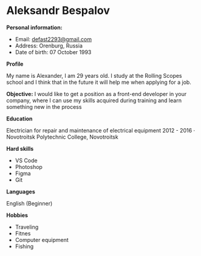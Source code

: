 # Aleksandr Bespalov

**Personal information:**

- Email: defast2293@gmail.com
- Address: Orenburg, Russia
- Date of birth: 07 October 1993

**Profile**

My name is Alexander, I am 29 years old. I study at the Rolling Scopes school and I think that in the future it will help me when applying for a job.

**Objective:** I would like to get a position as a front-end developer in your company, where I can use my skills acquired during training and learn something new in the process

**Education**

Electrician for repair and maintenance of electrical equipment
2012 - 2016 · Novotroitsk Polytechnic College, Novotroitsk

**Hard skills**

- VS Code
- Photoshop
- Figma
- Git

**Languages**

English (Beginner)

**Hobbies**

- Traveling
- Fitnes
- Computer equipment
- Fishing